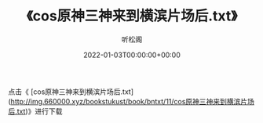 ﻿---
title:  《cos原神三神来到横滨片场后.txt》
date:   2022-01-03T00:00:00+00:00
author: 听松阁
layout: post
permalink: /cos原神三神来到横滨片场后/
categories: 小说
tags: [小说]
---

点击《 [cos原神三神来到横滨片场后.txt](<a href="http://img.660000.xyz/bookstukust/book/bntxt/11/cos" target=_blank>http://img.660000.xyz/bookstukust/book/bntxt/11/cos原神三神来到横滨片场后.txt)》进行下载